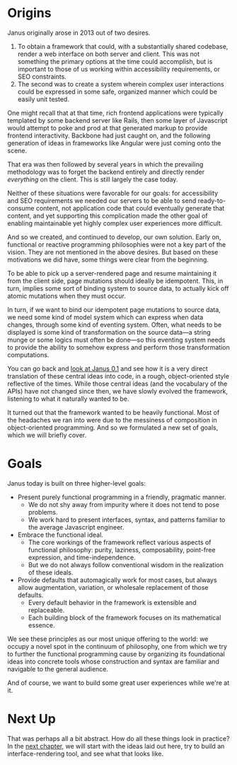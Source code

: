 Origins
=======

Janus originally arose in 2013 out of two desires.

1. To obtain a framework that could, with a substantially shared codebase, render
   a web interface on both server and client. This was not something the primary
   options at the time could accomplish, but is important to those of us working
   within accessibility requirements, or SEO constraints.
2. The second was to create a system wherein complex user interactions could be
   expressed in some safe, organized manner which could be easily unit tested.

One might recall that at that time, rich frontend applications were typically
templated by some backend server like Rails, then some layer of Javascript would
attempt to poke and prod at that generated markup to provide frontend interactivity.
Backbone had just caught on, and the following generation of ideas in frameworks
like Angular were just coming onto the scene.

That era was then followed by several years in which the prevailing methodology
was to forget the backend entirely and directly render _everything_ on the client.
This is still largely the case today.

Neither of these situations were favorable for our goals: for accessibility and
SEO requirements we needed our servers to be able to send ready-to-consume content,
not application code that could eventually generate that content, and yet supporting
this complication made the other goal of enabling maintainable yet highly complex
user experiences more difficult.

And so we created, and continued to develop, our own solution. Early on, functional
or reactive programming philosophies were not a key part of the vision. They are
not mentioned in the above desires. But based on these motivations we did have,
some things were clear from the beginning.

To be able to pick up a server-rendered page and resume maintaining it from the
client side, page mutations should ideally be idempotent. This, in turn, implies
some sort of binding system to source data, to actually kick off atomic mutations
when they must occur.

In turn, if we want to bind our idempotent page mutations to source data, we need
some kind of model system which can express when data changes, through some kind
of eventing system. Often, what needs to be displayed is some kind of transformation
on the source data&mdash;a string munge or some logics must often be done&mdash;so
this eventing system needs to provide the ability to somehow express and perform
those transformation computations.

You can go back and [look at Janus 0.1](https://github.com/issa-tseng/janus/tree/0.1)
and see how it is a very direct translation of these central ideas into code, in
a rough, object-oriented style reflective of the times. While those central ideas
(and the vocabulary of the APIs) have not changed since then, we have slowly evolved
the framework, listening to what it naturally wanted to be.

It turned out that the framework wanted to be heavily functional. Most of the
headaches we ran into were due to the messiness of composition in object-oriented
programming. And so we formulated a new set of goals, which we will briefly cover.

Goals
=====

Janus today is built on three higher-level goals:

* Present purely functional programming in a friendly, pragmatic manner.
  * We do not shy away from impurity where it does not tend to pose problems.
  * We work hard to present interfaces, syntax, and patterns familiar to the
    average Javascript engineer.
* Embrace the functional ideal.
  * The core workings of the framework reflect various aspects of functional
    philosophy: purity, laziness, composability, point-free expression, and
    time-independence.
  * But we do not always follow conventional wisdom in the realization of these
    ideals.
* Provide defaults that automagically work for most cases, but always allow
  augmentation, variation, or wholesale replacement of those defaults.
  * Every default behavior in the framework is extensible and replaceable.
  * Each building block of the framework focuses on its mathematical essence.

We see these principles as our most unique offering to the world: we occupy a novel
spot in the continuum of philosophy, one from which we try to further the functional
programming cause by organizing its foundational ideas into concrete tools whose
construction and syntax are familiar and navigable to the general audience.

And of course, we want to build some great user experiences while we're at it.

Next Up
=======

That was perhaps all a bit abstract. How do all these things look in practice?
In the [next chapter](/theory/rederiving-janus), we will start with the ideas laid
out here, try to build an interface-rendering tool, and see what that looks like.

